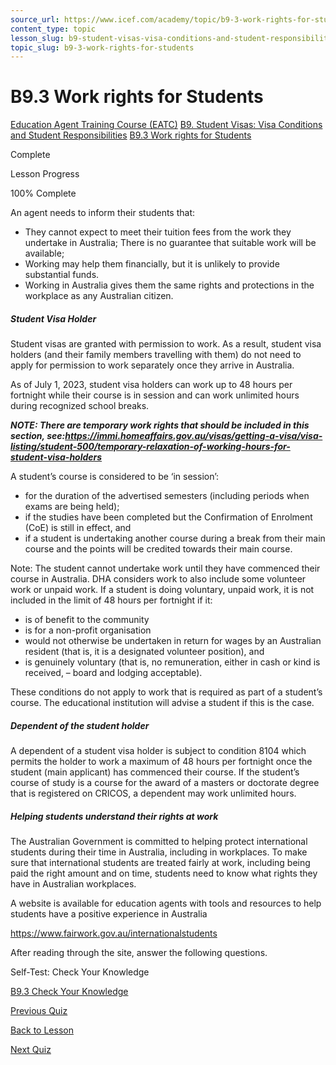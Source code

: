 ```yaml
---
source_url: https://www.icef.com/academy/topic/b9-3-work-rights-for-students/
content_type: topic
lesson_slug: b9-student-visas-visa-conditions-and-student-responsibilities
topic_slug: b9-3-work-rights-for-students
---
```


# B9.3 Work rights for Students

[Education Agent Training Course (EATC)](https://www.icef.com/academy/courses/education-agent-training-course-eatc/) [B9. Student Visas: Visa Conditions and Student Responsibilities](https://www.icef.com/academy/lessons/b9-student-visas-visa-conditions-and-student-responsibilities/) [B9.3 Work rights for Students](https://www.icef.com/academy/topic/b9-3-work-rights-for-students/)

Complete

Lesson Progress 

100% Complete 

An agent needs to inform their students that:

  * They cannot expect to meet their tuition fees from the work they undertake in Australia; There is no guarantee that suitable work will be available;
  * Working may help them financially, but it is unlikely to provide substantial funds.
  * Working in Australia gives them the same rights and protections in the workplace as any Australian citizen.



##### _Student Visa Holder_

Student visas are granted with permission to work. As a result, student visa holders (and their family members travelling with them) do not need to apply for permission to work separately once they arrive in Australia.

As of July 1, 2023, student visa holders can work up to 48 hours per fortnight while their course is in session and can work unlimited hours during recognized school breaks.

**_NOTE: There are temporary work rights that should be included in this section, see:<https://immi.homeaffairs.gov.au/visas/getting-a-visa/visa-listing/student-500/temporary-relaxation-of-working-hours-for-student-visa-holders>_**

A student’s course is considered to be ‘in session’:

  * for the duration of the advertised semesters (including periods when exams are being held);
  * if the studies have been completed but the Confirmation of Enrolment (CoE) is still in effect, and
  * if a student is undertaking another course during a break from their main course and the points will be credited towards their main course.



Note: The student cannot undertake work until they have commenced their course in Australia. DHA considers work to also include some volunteer work or unpaid work. If a student is doing voluntary, unpaid work, it is not included in the limit of 48 hours per fortnight if it:

  * is of benefit to the community
  * is for a non-profit organisation
  * would not otherwise be undertaken in return for wages by an Australian resident (that is, it is a designated volunteer position), and
  * is genuinely voluntary (that is, no remuneration, either in cash or kind is received, – board and lodging acceptable).



These conditions do not apply to work that is required as part of a student’s course. The educational institution will advise a student if this is the case.

##### _Dependent of the student holder_

A dependent of a student visa holder is subject to condition 8104 which permits the holder to work a maximum of 48 hours per fortnight once the student (main applicant) has commenced their course. If the student’s course of study is a course for the award of a masters or doctorate degree that is registered on CRICOS, a dependent may work unlimited hours.

##### _Helping students understand their rights at work_

The Australian Government is committed to helping protect international students during their time in Australia, including in workplaces. To make sure that international students are treated fairly at work, including being paid the right amount and on time, students need to know what rights they have in Australian workplaces.

A website is available for education agents with tools and resources to help students have a positive experience in Australia

<https://www.fairwork.gov.au/internationalstudents>

After reading through the site, answer the following questions.

Self-Test: Check Your Knowledge

[ B9.3 Check Your Knowledge ](https://www.icef.com/academy/quizzes/b9-3-check-your-knowledge/)

[ Previous Quiz ](https://www.icef.com/academy/quizzes/b9-2-check-your-knowledge/)

[Back to Lesson](https://www.icef.com/academy/lessons/b9-student-visas-visa-conditions-and-student-responsibilities/)

[ Next Quiz ](https://www.icef.com/academy/quizzes/b9-3-check-your-knowledge/)
